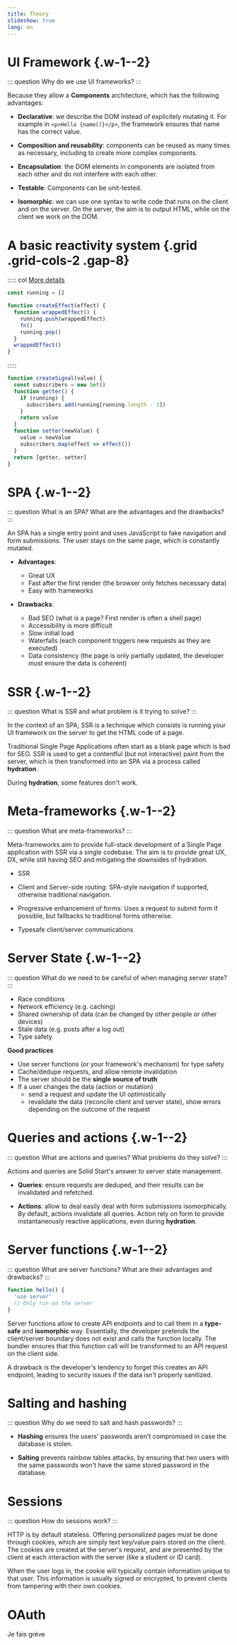 ```yaml
---
title: Theory
slideshow: true
lang: en
---
```


# UI Framework {.w-1--2}

::: question
Why do we use UI frameworks?
:::

Because they allow a **Components** architecture,
which has the following advantages:

- **Declarative**:
  we describe the DOM instead of explicitely mutating it.
  For example in `<p>Hello {name()}</p>`,
  the framework ensures that name has the correct value.

- **Composition and reusability**:
  components can be reused as many times as necessary,
  including to create more complex components.

- **Encapsulation**:
  the DOM elements in components are isolated from each other
  and do not interfere with each other.

- **Testable**:
  Components can be unit-tested.

- **Isomorphic**:
  we can use one syntax to write code that runs on the client and on the server.
  On the server, the aim is to output HTML,
  while on the client we work on the DOM.

# A basic reactivity system {.grid .grid-cols-2 .gap-8}

::::: col
[More details](/AW4L/slides/01-reactivity#/19)

```typescript
const running = []

function createEffect(effect) {
  function wrappedEffect() {
    running.push(wrappedEffect)
    fn()
    running.pop()
  }
  wrappedEffect()
}
```
:::::

```typescript
function createSignal(value) {
  const subscribers = new Set()
  function getter() {
    if (running) {
      subscribers.add(running[running.length - 1])
    }
    return value
  }
  function setter(newValue) {
    value = newValue
    subscribers.map(effect => effect())
  }
  return [getter, setter]
}
```

# SPA {.w-1--2}

::: question
What is an SPA? What are the advantages and the drawbacks?
:::

An SPA has a single entry point and uses JavaScript
to fake navigation and form submissions.
The user stays on the same page,
which is constantly mutated.

- **Advantages**:

  - Great UX
  - Fast after the first render
    (the browser only fetches necessary data)
  - Easy with frameworks

- **Drawbacks**:

  - Bad SEO (what is a page? First render is often a shell page)
  - Accessibility is more difficult
  - Slow initial load
  - Waterfalls (each component triggers new requests as they are executed)
  - Data consistency (the page is only partially updated,
  the developer must ensure the data is coherent)

# SSR {.w-1--2}

::: question
What is SSR and what problem is it trying to solve?
:::

In the context of an SPA,
SSR is a technique which consists is
running your UI framework on the server
to get the HTML code of a page.

Traditional Single Page Applications often start as a blank page
which is bad for SEO.
SSR is used to get a contentful (but not interactive) paint from the server,
which is then transformed into an SPA via a process called **hydration**.

During **hydration**, some features don't work.

# Meta-frameworks {.w-1--2}

::: question
What are meta-frameworks?
:::

Meta-frameworks aim to provide full-stack development of a Single Page application with SSR via a single codebase.
The aim is to provide great UX, DX, while still having SEO and mitigating the downsides of hydration.

- SSR

- Client and Server-side routing:
  SPA-style navigation if supported, otherwise traditional navigation.

- Progressive enhancement of forms:
  Uses a request to submit form if possible,
  but fallbacks to traditional forms otherwise.

- Typesafe client/server communications

# Server State {.w-1--2}

::: question
What do we need to be careful of when managing server state?
:::

- Race conditions
- Network efficiency (e.g. caching)
- Shared ownership of data (can be changed by other people or other devices)
- Stale data (e.g. posts after a log out)
- Type safety

**Good practices**

- Use server functions (or your framework's mechanism) for type safety
- Cache/dedupe requests, and allow remote invalidation
- The server should be the **single source of truth**
- If a user changes the data (action or mutation)
  - send a request and update the UI optimistically
  - revalidate the data (reconcile client and server state),
    show errors depending on the outcome of the request

# Queries and actions {.w-1--2}

::: question
What are actions and queries?
What problems do they solve?
:::

Actions and queries are Solid Start's answer to server state management.

- **Queries**:
  ensure requests are deduped,
  and their results can be invalidated and refetched.

- **Actions**:
  allow to deal easily deal with form submissions isomorphically.
  By default, actions invalidate all queries.
  Action rely on form to provide instantaneously reactive applications,
  even during **hydration**.

# Server functions {.w-1--2}

::: question
What are server functions?
What are their advantages and drawbacks?
:::

```ts
function hello() {
  'use server'
  // Only run on the server
}
```

Server functions allow to create API endpoints
and to call them in a **type-safe** and **isomorphic** way.
Essentially, the developer pretends the client/server boundary does not exist
and calls the function locally.
The bundler ensures that this function call will be transformed to an API request
on the client side.

A drawback is the developer's tendency to forget this creates an API endpoint,
leading to security issues if the data isn't properly sanitized.

# Salting and hashing

::: question
Why do we need to salt and hash passwords?
:::

- **Hashing** ensures the users' passwords aren't compromised
  in case the database is stolen.

- **Salting** prevents rainbow tables attacks,
  by ensuring that two users with the same passwords
  won't have the same stored password in the database.

# Sessions

::: question
How do sessions work?
:::

HTTP is by default stateless.
Offering personalized pages must be done through cookies,
which are simply text key/value pairs stored on the client.
The cookies are created at the server's request,
and are presented by the client at each interaction with the server (like a student or ID card).

When the user logs in,
the cookie will typically contain information unique to that user.
This information is usually signed or encrypted,
to prevent clients from tampering with their own cookies.

# OAuth

Je fais grève